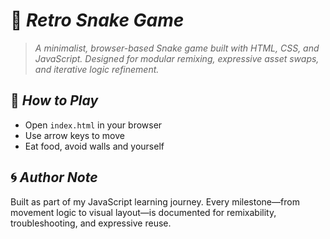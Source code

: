 # 🐍 _Retro Snake Game_

> _A minimalist, browser-based Snake game built with HTML, CSS, and JavaScript. Designed for modular remixing, expressive asset swaps, and iterative logic refinement._

## 🚀 _How to Play_

- Open `index.html` in your browser  
- Use arrow keys to move  
- Eat food, avoid walls and yourself  

## 🌀 _Author Note_

Built as part of my JavaScript learning journey. Every milestone—from movement logic to visual layout—is documented for remixability, troubleshooting, and expressive reuse.
